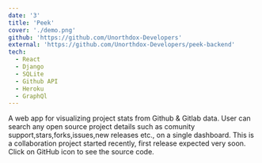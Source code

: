 ```yaml
---
date: '3'
title: 'Peek'
cover: './demo.png'
github: 'https://github.com/Unorthdox-Developers'
external: 'https://github.com/Unorthdox-Developers/peek-backend'
tech:
  - React
  - Django
  - SQLite
  - Github API
  - Heroku
  - GraphQl
---
```


A web app for visualizing project stats from Github &amp; Gitlab data. User can search any open source project
details such as comunity support,stars,forks,issues,new releases etc., on a single dashboard.
This is a collaboration project started recently, first release expected very soon. Click on GitHub
icon to see the source code.
